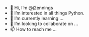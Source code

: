 - 👋 Hi, I’m @j2ennings
- 👀 I’m interested in all things Python.
- 🌱 I’m currently learning ...
- 💞️ I’m looking to collaborate on ...
- 📫 How to reach me ...

<!---
j2ennings/j2ennings is a ✨ special ✨ repository because its `README.md` (this file) appears on your GitHub profile.
You can click the Preview link to take a look at your changes.
--->
